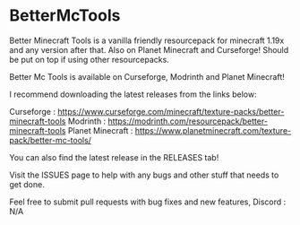 # BetterMcTools
Better Minecraft Tools is a vanilla friendly resourcepack for minecraft 1.19x and any version after that. Also on Planet Minecraft and Curseforge! 
Should be put on top if using other resourcepacks.

Better Mc Tools is available on Curseforge, Modrinth and Planet Minecraft!

I recommend downloading the latest releases from the links below:

Curseforge       : https://www.curseforge.com/minecraft/texture-packs/better-minecraft-tools
Modrinth         : https://modrinth.com/resourcepack/better-minecraft-tools
Planet Minecraft : https://www.planetminecraft.com/texture-pack/better-mc-tools/

You can also find the latest release in the RELEASES tab!

Visit the ISSUES page to help with any bugs and other stuff that needs to get done.

Feel free to submit pull requests with bug fixes and new features,
Discord          : N/A
 

